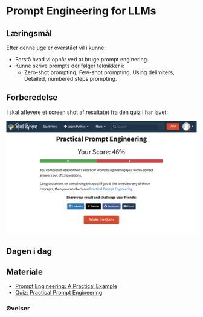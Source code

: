 # Prompt Engineering for LLMs                               



## Læringsmål
Efter denne uge er overstået vil i kunne:
* Forstå hvad vi opnår ved at bruge prompt enginering. 
* Kunne skrive prompts der følger teknikker i:
    * Zero-shot prompting, Few-shot prompting, Using delimiters, Detailed, numbered steps prompting.

## Forberedelse

I skal aflevere et screen shot af resultatet fra den quiz i har lavet:

![](../assests/Screenshot%202024-10-30%20at%2007.13.29.png)

## Dagen i dag

## Materiale
* [Prompt Engineering: A Practical Example](https://realpython.com/practical-prompt-engineering/)
* [Quiz: Practical Prompt Engineering](https://realpython.com/quizzes/practical-prompt-engineering/viewer/)

### Øvelser
